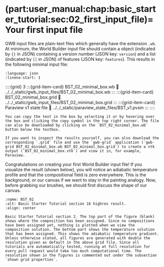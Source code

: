 (part:user_manual:chap:basic_starter_tutorial:sec:02_first_input_file)=
Your first input file
=====================

GWB input files are plain-text files which generally have the extension `.wb`. At minimum, the World Builder input file should contain a object (indicated by `{}` in JSON) containing a version number (JSON key: `version`) and a list (indicated by `[]` in JSON) of features (JSON key: `features`). This results in the following minimal input file:  



```{literalinclude} ../../_static/gwb_input_files/BST_02_minimal_box.wb
:language: json
:lineno-start: 1
```

::::{grid} 3
:::{grid-item-card} BST_02_minimal_box.wb
:link: ../../_static/gwb_input_files/BST_02_minimal_box.wb
:::
:::{grid-item-card} BST_02_minimal_box.grid
:link: ../../_static/gwb_input_files/BST_02_minimal_box.grid
:::
:::{grid-item-card} Paraview v1 state file 
:link: ../../_static/paraview_state_files/BST_v1.pvsm
:::
::::

```{note}
You can copy the text in the box by selecting it or by hovering over the box and clicking the copy symbol in the top right corner. The file can also be downloaded by clicking on the `BST_02_minimal_box.wb` button below the textbox. 

If you want to inspect the results yourself, you can also download the corresponding `.grid` file and use the `gwb-grid` application (`gwb-grid BST_02_minimal_box.wb BST_02_minimal_box.grid`) to create a vtk output (`BST_02_minimal_box.vtk`) and view it in, for example, Paraview.
```

Congratulations on creating your first World Builder input file! If you visualize the result (shown below), you will notice an adiabatic temperature profile and that the compositional field is zero everywhere. This is the background, or our canvas if we want to stay in the painting analogy. Now, before grabbing our brushes, we should first discuss the shape of our canvas.


```{figure} ../../../../doc/sphinx/_static/images/user_manual/basic_starter_tutorial/BST_02.png
:name: BST_02
:alt: Basic Starter Tutorial section 16 highres result. 
:align: center

Basic Starter Tutorial section 2. The top part of the figure (blank) shows where the composition has been assigned. Since no compositions have been assigned yet, nothing is plotted when we view the composition solution. The bottom part shows the temperature solution that has been assigned. This shows the adiabatic temperature gradient.
Unless otherwise stated, all figures are generated with double the resolution given as default in the above grid file. Since all tutorials are automatically tested, running at full resolution for every pull request would take too much computational time. The resolution shown in the figures is commented out under the subsection `shown grid properties`.
```

